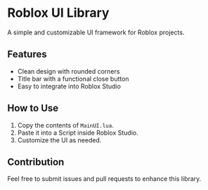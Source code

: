 # Roblox UI Library  

A simple and customizable UI framework for Roblox projects.  

## Features  
- Clean design with rounded corners  
- Title bar with a functional close button  
- Easy to integrate into Roblox Studio  

## How to Use  
1. Copy the contents of `MainUI.lua`.  
2. Paste it into a Script inside Roblox Studio.  
3. Customize the UI as needed.  

## Contribution  
Feel free to submit issues and pull requests to enhance this library.  
